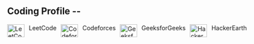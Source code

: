 ## Coding Profile --
<div style="display: flex; gap: 10px;">
  <a href="https://leetcode.com/u/avadhesh_04/" target="blank"><img align="center" src="https://raw.githubusercontent.com/rahuldkjain/github-profile-readme-generator/master/src/images/icons/Social/leet-code.svg" alt="LeetCode" height="30" width="40" /></a> LeetCode  
  <a href="https://codeforces.com/profile/Avadhesh_04" target="blank"><img align="center" src="https://raw.githubusercontent.com/rahuldkjain/github-profile-readme-generator/master/src/images/icons/Social/codeforces.svg" alt="Codeforces" height="30" width="40" /></a> Codeforces
  <a href="https://www.geeksforgeeks.org/user/avadheshkumlm8q/" target="blank"><img align="center" src="https://raw.githubusercontent.com/rahuldkjain/github-profile-readme-generator/master/src/images/icons/Social/geeks-for-geeks.svg" alt="GeeksforGeeks" height="30" width="40" /></a> GeeksforGeeks
  <a href="https://www.hackerearth.com/@avadheshkumarshah578/" target="blank"><img align="center" src="https://raw.githubusercontent.com/rahuldkjain/github-profile-readme-generator/master/src/images/icons/Social/hackerearth.svg" alt="HackerEarth" height="30" width="40" /></a> HackerEarth
</div>  
 <!-- <a href="https://www.codechef.com/users/avadhesh_04" target="blank"><img align="center" src="https://cd.jsdelivr.net/gh/rahuldkjain/github-profile-readme-generator@master/src/images/icons/Social/codechef.svg" alt="CodeChef" height="30" width="40" /></a> CodeChef--
</div>
<!--
## Connect with me 
<div style="display: flex; gap: 10px;">
  <a href="https://www.kaggle.com/avadheshkumarshah" target="_blank"><img align="center" src="https://www.kaggle.com/static/images/site-logo.png" alt="Kaggle" height="30" width="40" /></a> Kaggle
  <a href="http://www.linkedin.com/in/avadhesh-kumar-shah-39b987245" target="blank"><img align="center" src="https://raw.githubusercontent.com/rahuldkjain/github-profile-readme-generator/master/src/images/icons/Social/linked-in-alt.svg" alt="LinkedIn" height="30" width="40" /></a> LinkedIn
  <a href="https://avadheshgithub.github.io/My_Portfolio/" target="blank"><img align="center" src="https://raw.githubusercontent.com/rahuldkjain/github-profile-readme-generator/master/src/images/icons/Social/portfolio.svg" alt="Portfolio" height="30" width="40" /></a> Portfolio
</div>
<!--
<h3 align="left">Coding Profile:</h3>
<p align="left">

<a href="https://leetcode.com/u/avadhesh_04/" target="blank"><img align="center" src="https://raw.githubusercontent.com/rahuldkjain/github-profile-readme-generator/master/src/images/icons/Social/leet-code.svg" alt="avadhesh kumar shah" height="30" width="40" /></a>

<a href="http://www.linkedin.com/in/avadhesh-kumar-shah-39b987245" target="blank"><img align="center" src="https://raw.githubusercontent.com/rahuldkjain/github-profile-readme-generator/master/src/images/icons/Social/linked-in-alt.svg" alt="avadhesh kumar shah" height="30" width="40" /></a>
<a href="https://www.kaggle.com/avadheshkumarshah" target="_blank"><img align="center" src="https://www.kaggle.com/static/images/site-logo.png" alt="avadhesh kumar shah" height="30" width="40" />
</a>
<a href="https://www.hackerrank.com/avadhehs kumar shah" target="blank"><img align="center" src="https://raw.githubusercontent.com/rahuldkjain/github-profile-readme-generator/master/src/images/icons/Social/hackerrank.svg" alt="avadhehs kumar shah" height="30" width="40" /></a>
<a href="https://leetcode.com/u/avadhesh_04/" target="blank"><img align="center" src="https://raw.githubusercontent.com/rahuldkjain/github-profile-readme-generator/master/src/images/icons/Social/leet-code.svg" alt="avadhesh kumar shah" height="30" width="40" /></a>
<a href="https://www.hackerearth.com/avadhehs kumar shah" target="blank"><img align="center" src="https://raw.githubusercontent.com/rahuldkjain/github-profile-readme-generator/master/src/images/icons/Social/hackerearth.svg" alt="avadhehs kumar shah" height="30" width="40" /></a>
<a href="https://auth.geeksforgeeks.org/user/avadhesh kumar shah" target="blank"><img align="center" src="https://raw.githubusercontent.com/rahuldkjain/github-profile-readme-generator/master/src/images/icons/Social/geeks-for-geeks.svg" alt="avadhesh kumar shah" height="30" width="40" /></a>


[![Codeforces Stats](https://codeforces-readme-stats.vercel.app/api/card?username=avadhesh_04)](https://codeforces.com/profile/avadhesh_04)


</p>



<h3 align="left">Stars</h3>
<img align="left" height="180em" src="https://github-readme-stats.vercel.app/api/top-langs/?username=avadheshgithub&layout=compact&theme=transparent" alt=avadheshgithub />

<p>&nbsp;<img align="center" height="180em" src="https://github-readme-stats.vercel.app/api?username=avadheshgithub&show_icons=true&locale=en&theme=transparent" alt="avadheshgithub" /></p>

![GitHub Streak](https://github-readme-streak-stats.herokuapp.com/?user=avadheshgithub&theme=transparent)


<img src="https://user-images.githubusercontent.com/73097560/115834477-dbab4500-a447-11eb-908a-139a6edaec5c.gif"><h3 align="center">Statistics</h3>
<div align="center">
<a href="https://github.com/avadheshgithub">
<img align="center" src="http://github-profile-summary-cards.vercel.app/api/cards/stats?username=avadheshgithub&theme=2077" height="180em" />
<img align="center" src="http://github-profile-summary-cards.vercel.app/api/cards/most-commit-language?username=avadheshgithub&theme=2077" height="180em" />
<img align="center" src="http://github-profile-summary-cards.vercel.app/api/cards/repos-per-language?username=avadheshgithub&theme=2077" height="180em" />
<img align="center" src="http://github-profile-summary-cards.vercel.app/api/cards/productive-time?username=avadheshgithub&theme=2077" height="180em" />
<img align="center" src="http://github-profile-summary-cards.vercel.app/api/cards/profile-details?username=avadheshgithub&theme=2077" height="180em" />
</div>















<!-- [logo](https://github.com/avadheshgithub/avadheshgithub/blob/main/Banner.png)
<h1 align="center">Hi 👋, I'm Avadhesh Kumar Shah</h1>

<h3 align="center">I am a learner, passionate about growing and improving in the field of  Software Engineering & Data Science </h3>
<p align="center"> 
<a href="https://github.com/ryo-ma/github-profile-trophy"><
img src="https://github-profile-trophy.vercel.app/?username=avadheshgithub" alt="avadheshgithub" /></a>
</p>
<img align="right" alt="Coding" width="400" src="https://media.giphy.com/media/v1.Y2lkPTc5MGI3NjExeXB2NHVoa3E1djdqMWVndHhzczJoaTcwdWJucW93YzJuN2Zqb2d6eCZlcD12MV9pbnRlcm5hbF9naWZfYnlfaWQmY3Q9Zw/qgQUggAC3Pfv687qPC/giphy.gif">

<p align="left"> <img src="https://komarev.com/ghpvc/?username=avadheshgithub&label=Profile%20views&color=0e75b6&style=flat" alt="avadheshgithub" /> </p>

<p align="left"> <a href="https://twitter.com/avadhesh shah" target="blank"><img src="https://img.shields.io/twitter/follow/avadhesh shah?logo=twitter&style=for-the-badge" alt="avadhesh shah" /></a> </p>

- 🌱 I’m currently learning *DSA, React.js*

- 👨‍💻 All of my projects are available at [My Portfolio](https://avadheshgithub.github.io/My_Portfolio/)

- 📝 I regularly write articles on [Twitter](https://x.com/Avadhesh_04/)

- 💬 Ask me about *Developer*

- 📫 How to reach me [LinkedIn](http://www.linkedin.com/in/avadhesh-kumar-shah-39b987245)

- ⚡ Fun fact *stay focused & learn👨‍🎓*

<h3 align="left">Connect with me:</h3>
<p align="left">
<a href="https://x.com/AshokKu54581141?t=YlVyL2TqYXZJzUwSLHOP8A&s=08" target="blank"><img align="center" src="https://raw.githubusercontent.com/rahuldkjain/github-profile-readme-generator/master/src/images/icons/Social/twitter.svg" alt="avadhesh shah" height="30" width="40" /></a>
<a href="http://www.linkedin.com/in/avadhesh-kumar-shah-39b987245" target="blank"><img align="center" src="https://raw.githubusercontent.com/rahuldkjain/github-profile-readme-generator/master/src/images/icons/Social/linked-in-alt.svg" alt="avadhesh kumar shah" height="30" width="40" /></a>
<a href="https://www.kaggle.com/avadheshkumarshah" target="_blank"><img align="center" src="https://www.kaggle.com/static/images/site-logo.png" alt="avadhesh kumar shah" height="30" width="40" />
</a>
<a href="https://www.facebook.com/avadheshkumar.shah.18" target="blank"><img align="center" src="https://raw.githubusercontent.com/rahuldkjain/github-profile-readme-generator/master/src/images/icons/Social/facebook.svg" alt="avadhesh shah" height="30" width="40" /></a>
<a href="https://instagram.com/imavadhesh__" target="blank"><img align="center" src="https://raw.githubusercontent.com/rahuldkjain/github-profile-readme-generator/master/src/images/icons/Social/instagram.svg" alt="imavadhesh_" height="30" width="40" /></a>
<a href="https://www.hackerrank.com/avadhehs kumar shah" target="blank"><img align="center" src="https://raw.githubusercontent.com/rahuldkjain/github-profile-readme-generator/master/src/images/icons/Social/hackerrank.svg" alt="avadhehs kumar shah" height="30" width="40" /></a>
<a href="https://leetcode.com/u/avadhesh_04/" target="blank"><img align="center" src="https://raw.githubusercontent.com/rahuldkjain/github-profile-readme-generator/master/src/images/icons/Social/leet-code.svg" alt="avadhesh kumar shah" height="30" width="40" /></a>
<a href="https://www.hackerearth.com/avadhehs kumar shah" target="blank"><img align="center" src="https://raw.githubusercontent.com/rahuldkjain/github-profile-readme-generator/master/src/images/icons/Social/hackerearth.svg" alt="avadhehs kumar shah" height="30" width="40" /></a>
<a href="https://auth.geeksforgeeks.org/user/avadhesh kumar shah" target="blank"><img align="center" src="https://raw.githubusercontent.com/rahuldkjain/github-profile-readme-generator/master/src/images/icons/Social/geeks-for-geeks.svg" alt="avadhesh kumar shah" height="30" width="40" /></a>
</p>

<h3 align="left">Languages and Tools:</h3>
<p align="left"> <a href="https://www.cprogramming.com/" target="_blank" rel="noreferrer"> <img src="https://raw.githubusercontent.com/devicons/devicon/master/icons/c/c-original.svg" alt="c" width="40" height="40"/> </a> <a href="https://www.w3schools.com/cpp/" target="_blank" rel="noreferrer"> <img src="https://raw.githubusercontent.com/devicons/devicon/master/icons/cplusplus/cplusplus-original.svg" alt="cplusplus" width="40" height="40"/> </a> <a href="https://www.w3schools.com/css/" target="_blank" rel="noreferrer"> <img src="https://raw.githubusercontent.com/devicons/devicon/master/icons/css3/css3-original-wordmark.svg" alt="css3" width="40" height="40"/> </a> <a href="https://www.w3.org/html/" target="_blank" rel="noreferrer"> <img src="https://raw.githubusercontent.com/devicons/devicon/master/icons/html5/html5-original-wordmark.svg" alt="html5" width="40" height="40"/> </a> <a href="https://www.java.com" target="_blank" rel="noreferrer"> <img src="https://raw.githubusercontent.com/devicons/devicon/master/icons/java/java-original.svg" alt="java" width="40" height="40"/> </a> <a href="https://developer.mozilla.org/en-US/docs/Web/JavaScript" target="_blank" rel="noreferrer"> <img src="https://raw.githubusercontent.com/devicons/devicon/master/icons/javascript/javascript-original.svg" alt="javascript" width="40" height="40"/> </a> <a href="https://www.mysql.com/" target="_blank" rel="noreferrer"> <img src="https://raw.githubusercontent.com/devicons/devicon/master/icons/mysql/mysql-original-wordmark.svg" alt="mysql" width="40" height="40"/> </a> <a href="https://nodejs.org" target="_blank" rel="noreferrer"> <img src="https://raw.githubusercontent.com/devicons/devicon/master/icons/nodejs/nodejs-original-wordmark.svg" alt="nodejs" width="40" height="40"/> </a> <a href="https://www.python.org" target="_blank" rel="noreferrer"> <img src="https://raw.githubusercontent.com/devicons/devicon/master/icons/python/python-original.svg" alt="python" width="40" height="40"/> </a> <a href="https://reactjs.org/" target="_blank" rel="noreferrer"> <img src="https://raw.githubusercontent.com/devicons/devicon/master/icons/react/react-original-wordmark.svg" alt="react" width="40" height="40"/> </a> </p>

<h3 align="left">Stars</h3>
<img align="left" height="180em" src="https://github-readme-stats.vercel.app/api/top-langs/?username=avadheshgithub&layout=compact&theme=transparent" alt=avadheshgithub />

<p>&nbsp;<img align="center" height="180em" src="https://github-readme-stats.vercel.app/api?username=avadheshgithub&show_icons=true&locale=en&theme=transparent" alt="avadheshgithub" /></p>

![GitHub Streak](https://github-readme-streak-stats.herokuapp.com/?user=avadheshgithub&theme=transparent)


<img src="https://user-images.githubusercontent.com/73097560/115834477-dbab4500-a447-11eb-908a-139a6edaec5c.gif"><h3 align="center">Statistics</h3>
<div align="center">
<a href="https://github.com/avadheshgithub">
<img align="center" src="http://github-profile-summary-cards.vercel.app/api/cards/stats?username=avadheshgithub&theme=2077" height="180em" />
<img align="center" src="http://github-profile-summary-cards.vercel.app/api/cards/most-commit-language?username=avadheshgithub&theme=2077" height="180em" />
<img align="center" src="http://github-profile-summary-cards.vercel.app/api/cards/repos-per-language?username=avadheshgithub&theme=2077" height="180em" />
<img align="center" src="http://github-profile-summary-cards.vercel.app/api/cards/productive-time?username=avadheshgithub&theme=2077" height="180em" />
<img align="center" src="http://github-profile-summary-cards.vercel.app/api/cards/profile-details?username=avadheshgithub&theme=2077" height="180em" />
</div>
<img src="https://user-images.githubusercontent.com/73097560/115834477-dbab4500-a447-11eb-908a-139a6edaec5c.gif"><h2 align="left">⚡Activity Graph:</h2>
<img align="center" src="https://github-readme-activity-graph.vercel.app/graph?username=avadheshgithub&theme=synthwave-84"/>

----
<p align="left"> <img src="https://komarev.com/ghpvc/?username=avadheshgithub&label=Profile%20views&color=eb345e&style=flat" alt="avadheshgithub" /> </p>



<!-- Proudly created with GPRM ( https://gprm.itsvg.in )
<img src="https://raw.githubusercontent.com/Trilokia/Trilokia/379277808c61ef204768a61bbc5d25bc7798ccf1/bottom_header.svg" />

---
-->

